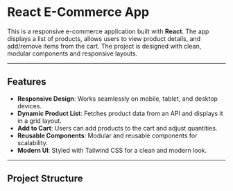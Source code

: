 # React E-Commerce App

This is a responsive e-commerce application built with **React**. The app displays a list of products, allows users to view product details, and add/remove items from the cart. The project is designed with clean, modular components and responsive layouts.

---

## Features

- **Responsive Design**: Works seamlessly on mobile, tablet, and desktop devices.
- **Dynamic Product List**: Fetches product data from an API and displays it in a grid layout.
- **Add to Cart**: Users can add products to the cart and adjust quantities.
- **Reusable Components**: Modular and reusable components for scalability.
- **Modern UI**: Styled with Tailwind CSS for a clean and modern look.

---

## Project Structure
